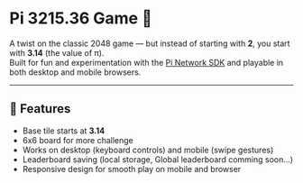 # Pi 3215.36 Game 🎲

A twist on the classic 2048 game — but instead of starting with **2**, you start with **3.14** (the value of π).  
Built for fun and experimentation with the [Pi Network SDK](https://developers.minepi.com/) and playable in both desktop and mobile browsers.

---

## 🚀 Features
- Base tile starts at **3.14**  
- 6x6 board for more challenge  
- Works on desktop (keyboard controls) and mobile (swipe gestures)  
- Leaderboard saving (local storage, Global leaderboard comming soon...)  
- Responsive design for smooth play on mobile and browser
